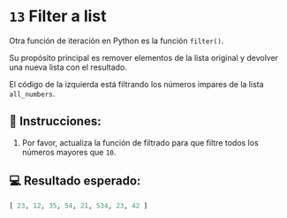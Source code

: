 # `13` Filter a list

Otra función de iteración en Python es la función `filter()`.

Su propósito principal es remover elementos de la lista original y devolver una nueva lista con el resultado.

El código de la izquierda está filtrando los números impares de la lista `all_numbers`.

## 📝 Instrucciones:

1. Por favor, actualiza la función de filtrado para que filtre todos los números mayores que `10`.

## 💻 Resultado esperado:

```py
[ 23, 12, 35, 54, 21, 534, 23, 42 ]
```

